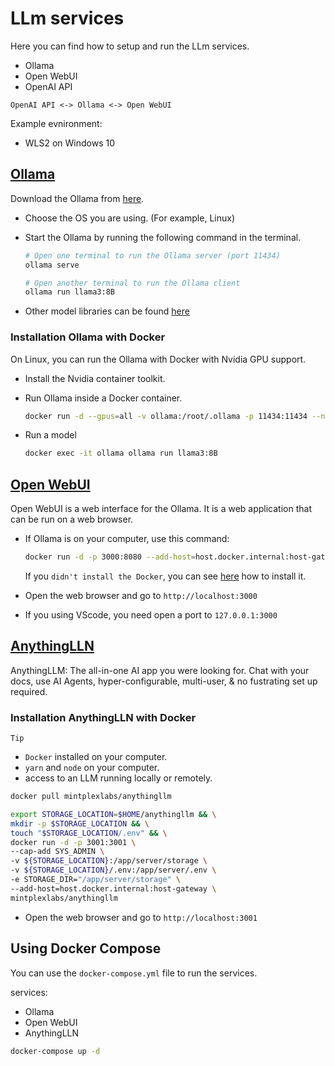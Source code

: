 # LLm services

Here you can find how to setup and run the LLm services.

- Ollama
- Open WebUI
- OpenAI API

```text
OpenAI API <-> Ollama <-> Open WebUI
```

Example evnironment:

- WLS2 on Windows 10

## [Ollama](https://ollama.com/)

Download the Ollama from [here](https://ollama.com/download).

- Choose the OS you are using. (For example, Linux)
- Start the Ollama by running the following command in the terminal.

    ```bash
    # Open one terminal to run the Ollama server (port 11434)
    ollama serve
    ```

    ```bash
    # Open another terminal to run the Ollama client
    ollama run llama3:8B
    ```

- Other model libraries can be found [here](https://ollama.com/library)

### Installation Ollama with Docker

On Linux, you can run the Ollama with Docker with Nvidia GPU support.

- Install the Nvidia container toolkit.
- Run Ollama inside a Docker container.

    ```bash
    docker run -d --gpus=all -v ollama:/root/.ollama -p 11434:11434 --name ollama ollama/ollama
    ```

- Run a model

    ```bash
    docker exec -it ollama ollama run llama3:8B
    ```

## [Open WebUI](https://github.com/open-webui/open-webui)

Open WebUI is a web interface for the Ollama. It is a web application that can be run on a web browser.

- If Ollama is on your computer, use this command:

    ```bash
    docker run -d -p 3000:8080 --add-host=host.docker.internal:host-gateway -v open-webui:/app/backend/data --name open-webui --restart always ghcr.io/open-webui/open-webui:main
    ```

    If you ``didn't install the Docker``, you can see [here](https://github.com/DanielHo-BS/cheat-sheet/tree/master/Docker) how to install it.

- Open the web browser and go to `http://localhost:3000`
- If you using VScode, you need open a port to `127.0.0.1:3000`

## [AnythingLLN](https://useanything.com/)

AnythingLLM: The all-in-one AI app you were looking for.
Chat with your docs, use AI Agents, hyper-configurable, multi-user, & no fustrating set up required.

### Installation AnythingLLN with Docker

``Tip``

- ``Docker`` installed on your computer.
- ``yarn`` and ``node`` on your computer.
- access to an LLM running locally or remotely.

```bash
docker pull mintplexlabs/anythingllm

export STORAGE_LOCATION=$HOME/anythingllm && \
mkdir -p $STORAGE_LOCATION && \
touch "$STORAGE_LOCATION/.env" && \
docker run -d -p 3001:3001 \
--cap-add SYS_ADMIN \
-v ${STORAGE_LOCATION}:/app/server/storage \
-v ${STORAGE_LOCATION}/.env:/app/server/.env \
-e STORAGE_DIR="/app/server/storage" \
--add-host=host.docker.internal:host-gateway \
mintplexlabs/anythingllm
```

- Open the web browser and go to `http://localhost:3001`

## Using Docker Compose

You can use the `docker-compose.yml` file to run the services.

services:

- Ollama
- Open WebUI
- AnythingLLN

```bash
docker-compose up -d
```
